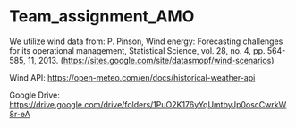 # Team_assignment_AMO

We utilize wind data from: 
P. Pinson, Wind energy: Forecasting challenges for its operational management, Statistical Science, vol. 28, no. 4, pp. 564-585, 11, 2013. 
(https://sites.google.com/site/datasmopf/wind-scenarios) 

Wind API: https://open-meteo.com/en/docs/historical-weather-api

Google Drive: https://drive.google.com/drive/folders/1PuO2K176yYqUmtbyJp0oscCwrkW8r-eA

